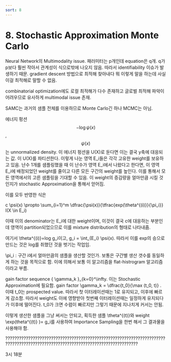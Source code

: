 ```yaml
---
sort: 8
---
```


# 8. Stochastic Approximation Monte Carlo

Neural Network의 Multimodality issue. 패러미터는 p개인데 equation은 q개. q가 p보다 훨씬 작아서 관계성이 식으로밖에 나오지 않음. 따라서 identifiability 이슈가 발생하기 때문. gradient descent 방법으로 최적해 찾아내다 뭐 이렇게 말을 하는데 사실 이걸 최적해로 말할 수 없음. 

combinatorial optimization에도 로컬 최적해가 다수 존재하고 글로벌 최적해 파악이 어려우므로 유사하게 multimodal issue 존재.

SAMC는 과거의 샘플 전체를 이용하므로 Monte Carlo긴 하나 MCMC는 아님. 

에너지 펑션 $$-\log \psi (x)$$, $$ \psi (x)$$는 unnormalized density. 이 에너지 펑션을 U(X)로 둔다면 이는 결국 y축에 대응되는 값. 이 U(X)를 파티션한다. 이렇게 나눈 영역 E_i들은 각각 고유한 weight를 보유하고 있음. 난수 1개를 샘플링했을 때 이 난수가 영역 E_i에서 나왔다고 한다면, 이 영역 E_i에 배정되었던 weight를 줄이고 다른 모든 구간의 weight를 높인다. 이를 통해서 모든 영역에서의 고른 샘플링을 기대할 수 있음. 이 weight의 증감량을 얼마만큼 시킬 것인지가 stochastic Approximation을 통해서 얻어짐.

이를 모두 반영한 식은

c \psi(x) \propto \sum_{i=1}^m \dfrac{\psi(x)}{\tfrac{exp(\theta^{(i)}}{\pi_i}} I(X \in E_i)

이때 이의 denominator는 E_i에 대한 weight이며, 이것이 결국 c에 대응하는 부분인데 영역이 partition되었으므로 이를 mixture distribution의 형태로 나타내줌.

여기서 \theta^{(i)}=log g_i이고, g_i = \int_{E_i} \psi(x). 따라서 이를 exp의 승으로 만드는 것은 log를 취했던 것을 벗기는 작업임. 

\pi_i : 구간 i에서 얼마만큼의 샘플을 생산할 것인가. 보통은 구간별 생산 갯수를 동일하게 하는 것을 목적으로 함. 이에 의해서 보통 이 알고리즘을 flat-histrogram 알고리즘이라고 부름.

gain factor sequence  \{ \gamma_k \}_{k=0}^\infty. 이는 Stochastic Approximation에 필요함. gain factor \gamma_k = \dfrac{t_0}{\max (t_0, t)} . 이때 t_0는 prospected value. 따라서 첫 이터레이션때는 1로 유지되고, 이후에 빠르게 감소함. 따라서 weight도 이에 영향받아 첫번째 이터레이션때는 일정하게 유지되다가 이후에 떨어진다. t_0가 크면 수렴이 빠르지만 그렇기 때문에 지나치게 커서는 안됨. 


이렇게 생산한 샘플을 그냥 써서는 안되고, 획득한 샘플 \theta^{(t)}와 weight \exp(theta^{(t)} )= g_i를 사용하여 Importance Sampling을 한번 해서 그 결과물을 사용해야 함.



????????????????????????????????????????????????????????????????????????????????????????????????????????????????????????????????

3시 18분
































































































































































































































































































































































































